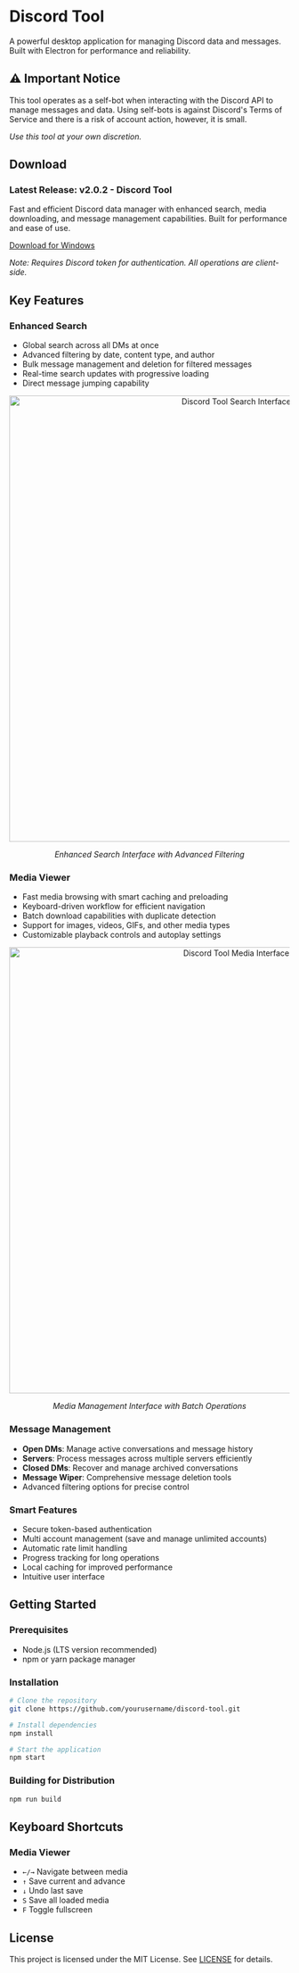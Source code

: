 # Discord Tool

A powerful desktop application for managing Discord data and messages. Built with Electron for performance and reliability.

## ⚠️ Important Notice

This tool operates as a self-bot when interacting with the Discord API to manage messages and data. Using self-bots is against Discord's Terms of Service and there is a risk of account action, however, it is small.

*Use this tool at your own discretion.*

## Download

### Latest Release: v2.0.2 - Discord Tool

Fast and efficient Discord data manager with enhanced search, media downloading, and message management capabilities. Built for performance and ease of use.

[Download for Windows](https://github.com/NathanZC/discordtool-electron/releases/download/v2.0.3/discord-tool.Setup.2.0.3.exe)

*Note: Requires Discord token for authentication. All operations are client-side.*

## Key Features

### Enhanced Search
- Global search across all DMs at once
- Advanced filtering by date, content type, and author
- Bulk message management and deletion for filtered messages
- Real-time search updates with progressive loading
- Direct message jumping capability

<div align="center">
  <img src="https://github.com/user-attachments/assets/1f0f19a8-3ebe-4c68-b049-0f4efd67d901" alt="Discord Tool Search Interface" width="800"/>
  <p><em>Enhanced Search Interface with Advanced Filtering</em></p>
</div>

### Media Viewer
- Fast media browsing with smart caching and preloading
- Keyboard-driven workflow for efficient navigation
- Batch download capabilities with duplicate detection
- Support for images, videos, GIFs, and other media types
- Customizable playback controls and autoplay settings

<div align="center">
  <img src="https://github.com/user-attachments/assets/38c11b5a-5089-4659-a44d-d3167b97dc69" alt="Discord Tool Media Interface" width="800"/>
  <p><em>Media Management Interface with Batch Operations</em></p>
</div>

### Message Management
- **Open DMs**: Manage active conversations and message history
- **Servers**: Process messages across multiple servers efficiently
- **Closed DMs**: Recover and manage archived conversations
- **Message Wiper**: Comprehensive message deletion tools
- Advanced filtering options for precise control

### Smart Features
- Secure token-based authentication
- Multi account management (save and manage unlimited accounts)
- Automatic rate limit handling
- Progress tracking for long operations
- Local caching for improved performance
- Intuitive user interface

## Getting Started

### Prerequisites
- Node.js (LTS version recommended)
- npm or yarn package manager

### Installation

```bash
# Clone the repository
git clone https://github.com/yourusername/discord-tool.git

# Install dependencies
npm install

# Start the application
npm start
```

### Building for Distribution
```bash
npm run build
```

## Keyboard Shortcuts

### Media Viewer
- `←/→` Navigate between media
- `↑` Save current and advance
- `↓` Undo last save
- `S` Save all loaded media
- `F` Toggle fullscreen

## License

This project is licensed under the MIT License. See [LICENSE](LICENSE) for details.
